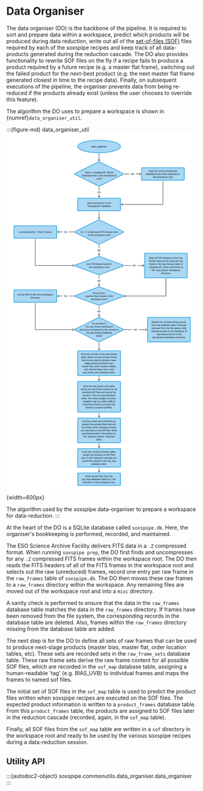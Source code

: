 # Data Organiser

The data organiser (DO) is the backbone of the pipeline. It is required to sort and prepare data within a workspace, predict which products will be produced during data reduction, write out all of the [set-of-files (SOF)](../utils/set_of_files.md) files required by each of the soxspipe recipes and keep track of all data-products generated during the reduction cascade. The DO also provides functionality to rewrite SOF files on the fly if a recipe fails to produce a product required by a future recipe (e.g. a master flat frame), switching out the failed product for the next-best product (e.g. the next master flat frame generated closest in time to the recipe data). Finally, on subsequent executions of the pipeline, the organiser prevents data from being re-reduced if the products already exist (unless the user chooses to override this feature).

The algorithm the DO uses to prepare a workspace is shown in {numref}`data_organiser_util`.

:::{figure-md} data_organiser_util
![](soxs_data_organiser.png){width=600px}

The algorithm used by the soxspipe data-organiser to prepare a workspace for data-reduction.
:::

At the heart of the DO is a SQLite database called `soxspipe.db`. Here, the organiser's bookkeeping is performed, recorded, and maintained.

The ESO Science Archive Facility delivers FITS data in a `.Z` compressed format. When running `soxspipe prep`, the DO first finds and uncompresses for any `.Z` compressed FITS frames within the workspace root. The DO then reads the FITS headers of all of the FITS frames in the workspace root and selects out the raw (unreduced) frames, record one entry per raw frame in the `raw_frames` table of `soxspipe.db`. The DO then moves these raw frames to a `raw_frames` directory within the workspace. Any remaining files are moved out of the workspace root and into a `misc` directory.

A sanity check is performed to ensure that the data in the `raw_frames` database table matches the data in the `raw_frames` directory. If frames have been removed from the file system, the corresponding records in the database table are deleted. Also, frames within the `raw_frames` directory missing from the database table are added.

The next step is for the DO to define all sets of raw frames that can be used to produce next-stage products (master bias, master flat, order location tables, etc). These sets are recorded sets in the `raw_frame_sets` database table. These raw frame sets derive the raw frame content for all possible SOF files, which are recorded in the `sof_map` database table, assigning a human-readable 'tag' (e.g. BIAS_UVB) to individual frames and maps the frames to named sof files. 

The initial set of SOF files in the `sof_map` table is used to predict the product files written when soxspipe recipes are executed on the SOF files. The expected product information is written to a `product_frames` database table. From this `product_frames` table, the products are assigned to SOF files later in the reduction cascade (recorded, again, in the `sof_map` table). 

Finally, all SOF files from the `sof_map`  table are written in a `sof` directory in the workspace root and ready to be used by the various soxspipe recipes during a data-reduction session.


## Utility API

:::{autodoc2-object} soxspipe.commonutils.data_organiser.data_organiser
:::

